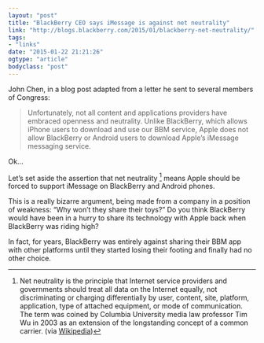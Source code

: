 ```yaml
---
layout: "post"
title: "BlackBerry CEO says iMessage is against net neutrality"
link: "http://blogs.blackberry.com/2015/01/blackberry-net-neutrality/"
tags: 
- "links"
date: "2015-01-22 21:21:26"
ogtype: "article"
bodyclass: "post"
---
```


John Chen, in a blog post adapted from a letter he sent to several members of Congress:

> Unfortunately, not all content and applications providers have embraced openness and neutrality. Unlike BlackBerry, which allows iPhone users to download and use our BBM service, Apple does not allow BlackBerry or Android users to download Apple’s iMessage messaging service.

Ok…

Let’s set aside the assertion that net neutrality [^1] means Apple should be forced to support iMessage on BlackBerry and Android phones.

This is a really bizarre argument, being made from a company in a position of weakness: “Why won’t they share their toys?” Do you think BlackBerry would have been in a hurry to share its technology with Apple back when BlackBerry was riding high?

In fact, for years, BlackBerry was entirely against sharing their BBM app with other platforms until they started losing their footing and finally had no other choice.


[^1]: Net neutrality is the principle that Internet service providers and governments should treat all data on the Internet equally, not discriminating or charging differentially by user, content, site, platform, application, type of attached equipment, or mode of communication. The term was coined by Columbia University media law professor Tim Wu in 2003 as an extension of the longstanding concept of a common carrier. (via <a href="http://en.wikipedia.org/wiki/Net_neutrality">Wikipedia</a>)